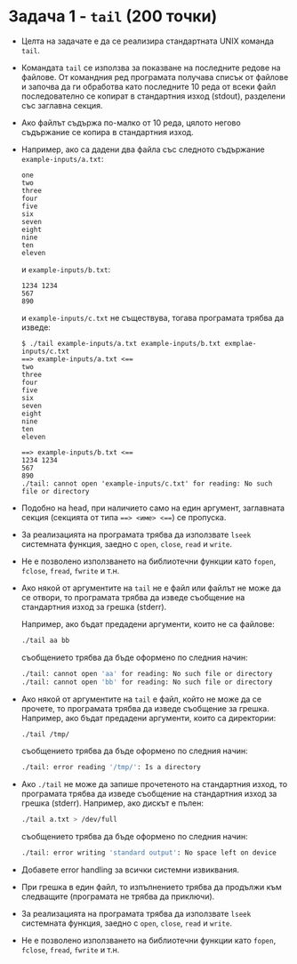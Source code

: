 # Задача 1 - `tail` (200 точки)

- Целта на задачате е да се реализира стандартната UNIX команда `tail`.

- Командата `tail` се използва за показване на последните редове на файлове. От
  командния ред програмата получава списък от файлове и започва да ги обработва
  като последните 10 реда от всеки файл последователно се копират в стандартния
  изход (stdout), разделени със заглавна секция.

- Ако файлът съдържа по-малко от 10 реда, цялото негово съдържание се копира в
  стандартния изход.

- Например, ако са дадени два файла със следното съдържание `example-inputs/a.txt`:

  ```plaintext
  one
  two
  three
  four
  five
  six
  seven
  eight
  nine
  ten
  eleven
  ```

  и `example-inputs/b.txt`:

  ```plaintext
  1234 1234
  567
  890
  ```

  и `example-inputs/c.txt` не съществува, тогава програмата трябва да изведе:

  ```
  $ ./tail example-inputs/a.txt example-inputs/b.txt exmplae-inputs/c.txt
  ==> example-inputs/a.txt <==
  two
  three
  four
  five
  six
  seven
  eight
  nine
  ten
  eleven

  ==> example-inputs/b.txt <==
  1234 1234
  567
  890
  ./tail: cannot open 'example-inputs/c.txt' for reading: No such file or directory
  ```

- Подобно на head, при наличието само на един аргумент, заглавната секция (секцията от
  типа `==> <име> <==`) се пропуска.

- За реализацията на програмата трябва да използвате `lseek` системната функция,
  заедно с `open`, `close`, `read` и `write`.

- Не е позволено използването на библиотечни функции като `fopen`, `fclose`, `fread`,
  `fwrite` и т.н.

- Ако някой от аргументите на `tail` не е файл или файлът не може да се отвори,
  то програмата трябва да изведе съобщение на стандартния изход за грешка (stderr).

  Например, ако бъдат предадени аргументи, които не са файлове:

  ```bash
  ./tail aa bb
  ```

  съобщението трябва да бъде оформено по следния начин:

  ```bash
  ./tail: cannot open 'aa' for reading: No such file or directory
  ./tail: cannot open 'bb' for reading: No such file or directory
  ```

- Ако някой от аргументите на `tail` е файл, който не може да се прочете, то програмата
  трябва да изведе съобщение за грешка. Например, ако бъдат предадени аргументи,
  които са директории:

  ```bash
  ./tail /tmp/
  ```

  съобщението трябва да бъде оформено по следния начин:

  ```bash
  ./tail: error reading '/tmp/': Is a directory
  ```

- Ако `./tail` не може да запише прочетеното на стандартния изход, то програмата
  трябва да изведе съобщение на стандартния изход за грешка (stderr). Например,
  ако дискът е пълен:

  ```bash
  ./tail a.txt > /dev/full
  ```

  съобщението трябва да бъде оформено по следния начин:

  ```bash
  ./tail: error writing 'standard output': No space left on device
  ```

- Добавете error handling за всички системни извиквания.

- При грешка в един файл, то изпълнението трябва да продължи към следващите (програмата
  не трябва да приключи).

- За реализацията на програмата трябва да използвате `lseek` системната функция,
  заедно с `open`, `close`, `read` и `write`.

- Не е позволено използването на библиотечни функции като `fopen`, `fclose`, `fread`,
  `fwrite` и т.н.
